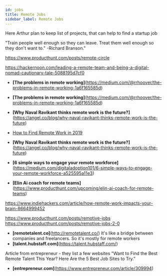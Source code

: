 ```yaml
---
id: jobs
title: Remote Jobs
sidebar_label: Remote Jobs
---
```


Here Arthur plan to keep list of projects, that can help to find a startup job

"Train people well enough so they can leave. Treat them well enough so they don't want to."   -Richard Branson."







https://www.producthunt.com/posts/remote-circle

https://hackernoon.com/leading-a-remote-team-and-being-a-digital-nomad-cautionary-tale-5088195d7cf0



- **[The problems in remote working]**(https://medium.com/@rrhoover/the-problems-in-remote-working-1a6f165585d)

- **[The problems in remote working]**(https://medium.com/@rrhoover/the-problems-in-remote-working-1a6f165585d)

- **[Why Naval Ravikant thinks remote work is the future?]**(https://angel.co/blog/why-naval-ravikant-thinks-remote-work-is-the-future)

- [How to Find Remote Work in 2019](https://hackernoon.com/finding-remote-work-in-2019-7927932f7b9)
- **[Why Naval Ravikant thinks remote work is the future?]**(https://angel.co/blog/why-naval-ravikant-thinks-remote-work-is-the-future)


- **[6 simple ways to engage your remote workforce]**(https://medium.com/digitaladoption101/6-simple-ways-to-engage-your-remote-workforce-a525595a11e3)

- **[Elin Ai coach for remote teams]**(https://www.producthunt.com/upcoming/elin-ai-coach-for-remote-teams)


https://www.indiehackers.com/article/how-remote-work-impacts-your-brain-8664999452


https://www.producthunt.com/posts/remotive-jobs
https://www.producthunt.com/posts/remotive-jobs-2-0


- **[remotetalent.co]**(http://remotetalent.co/)
It's like a bridge between companies and freelancers. So it's mostly for remote workers
- **[talent.hubstaff.com]**(https://talent.hubstaff.com/)



Article from entrepreneur - they list a few websites
"Want to Find the Best Remote Talent This Year? Here Are the 5 Best Job Sites to Try."
- **[entrepreneur.com]**(https://www.entrepreneur.com/article/309994)
